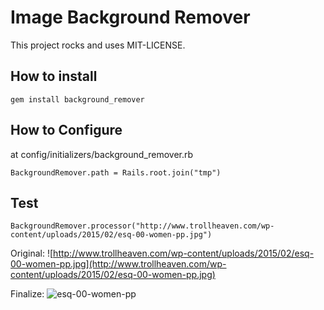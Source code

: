 # Image Background Remover

This project rocks and uses MIT-LICENSE.

## How to install

```
gem install background_remover
```

## How to Configure

at config/initializers/background_remover.rb

```
BackgroundRemover.path = Rails.root.join("tmp")
```

## Test

```
BackgroundRemover.processor("http://www.trollheaven.com/wp-content/uploads/2015/02/esq-00-women-pp.jpg")
```

Original: ![http://www.trollheaven.com/wp-content/uploads/2015/02/esq-00-women-pp.jpg](http://www.trollheaven.com/wp-content/uploads/2015/02/esq-00-women-pp.jpg)

Finalize: ![esq-00-women-pp](https://cloud.githubusercontent.com/assets/2420363/10118363/4bc42840-64a0-11e5-8d46-4e760e34950c.png)
